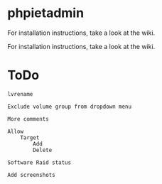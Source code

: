 # phpietadmin
For installation instructions, take a look at the wiki.

For installation instructions, take a look at the wiki.

ToDo
=================
    lvrename
    
    Exclude volume group from dropdown menu
    
    More comments
    
    Allow
        Target
            Add
            Delete
            
    Software Raid status
    
    Add screenshots
